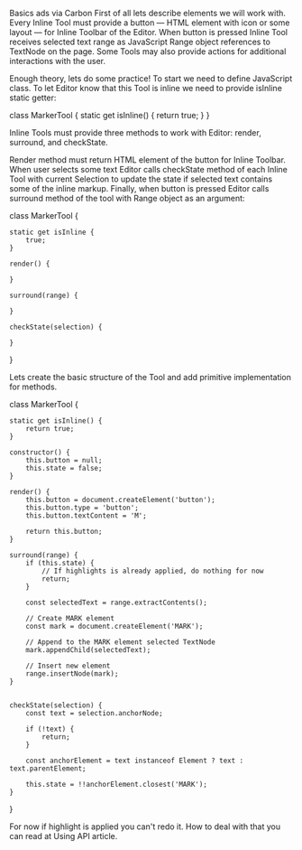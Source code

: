 Basics
ads via Carbon
First of all lets describe elements we will work with. Every Inline Tool must provide a button — HTML element with icon or some layout — for Inline Toolbar of the Editor. When button is pressed Inline Tool receives selected text range as JavaScript Range object references to TextNode on the page. Some Tools may also provide actions for additional interactions with the user.

Enough theory, lets do some practice! To start we need to define JavaScript class. To let Editor know that this Tool is inline we need to provide isInline static getter:

class MarkerTool {
    static get isInline() {
        return true;
    }
}

Inline Tools must provide three methods to work with Editor: render, surround, and checkState.

Render method must return HTML element of the button for Inline Toolbar. When user selects some text Editor calls checkState method of each Inline Tool with current Selection to update the state if selected text contains some of the inline markup. Finally, when button is pressed Editor calls surround method of the tool with Range object as an argument:

class MarkerTool {

    static get isInline {
        true;
    }

    render() {
        
    }

    surround(range) {
    
    } 

    checkState(selection) {
    
    }

}

Lets create the basic structure of the Tool and add primitive implementation for methods.

class MarkerTool {

    static get isInline() {
        return true;
    }

    constructor() {
        this.button = null;
        this.state = false;
    }

    render() {
        this.button = document.createElement('button');
        this.button.type = 'button';
        this.button.textContent = 'M';

        return this.button;
    }

    surround(range) {
        if (this.state) {
            // If highlights is already applied, do nothing for now
            return;
        }

        const selectedText = range.extractContents();

        // Create MARK element
        const mark = document.createElement('MARK');

        // Append to the MARK element selected TextNode
        mark.appendChild(selectedText);

        // Insert new element
        range.insertNode(mark);
    }

   
    checkState(selection) {
        const text = selection.anchorNode;

        if (!text) {
            return;
        }

        const anchorElement = text instanceof Element ? text : text.parentElement;
      
        this.state = !!anchorElement.closest('MARK');
    }
}

For now if highlight is applied you can't redo it. How to deal with that you can read at Using API article.